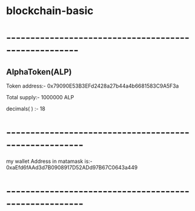 # blockchain-basic
# -----------------------------------------------------
## AlphaToken(ALP)

Token address:- 0x79090E53B3EFd2428a27b44a4b6681583C9A5F3a

Total supply:- 1000000 ALP

decimals( ) :- 18
# ------------------------------------------------------

my wallet Address in matamask is:- 0xaEfd6fAAd3d7B0908917D52ADd97B67C0643a449

# ------------------------------------------------------
